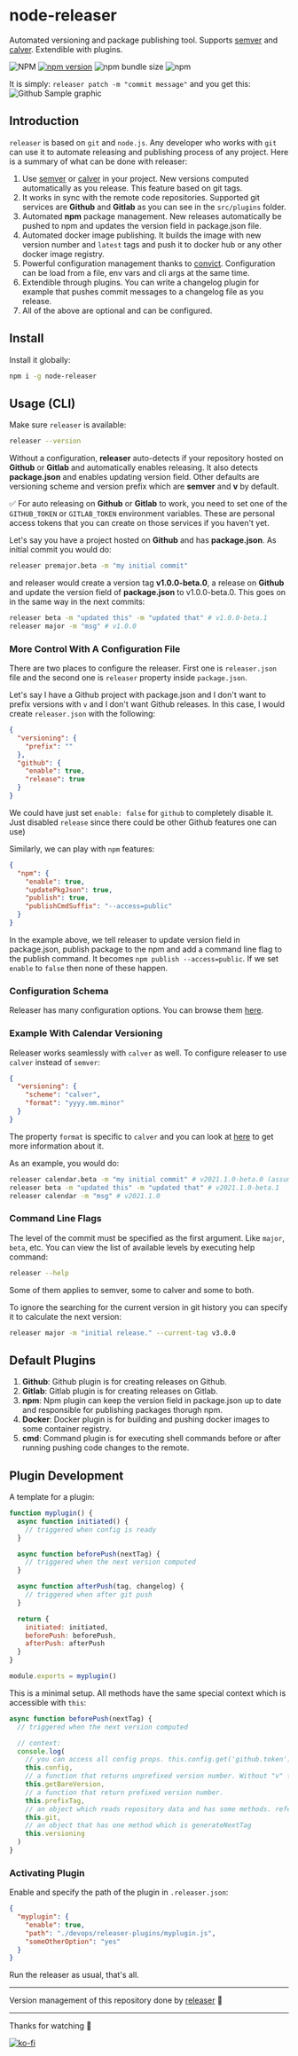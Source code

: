 # node-releaser
Automated versioning and package publishing tool. Supports [semver](https://semver.org) and [calver](https://calver.org). Extendible with plugins.

![NPM](https://img.shields.io/npm/l/node-releaser)
[![npm version](https://badge.fury.io/js/node-releaser.svg)](https://badge.fury.io/js/node-releaser)
![npm bundle size](https://img.shields.io/bundlephobia/min/node-releaser)
![npm](https://img.shields.io/npm/dy/node-releaser)

It is simply: `releaser patch -m "commit message"` and you get this: ![](github-sample.png "Github Sample graphic")

## Introduction
`releaser` is based on `git` and `node.js`. Any developer who works with `git` can use it to automate releasing and publishing process of any project. Here is a summary of what can be done with releaser:
1. Use [semver](https://github.com/npm/node-semver) or [calver](https://github.com/muratgozel/node-calver) in your project. New versions computed automatically as you release. This feature based on git tags.
2. It works in sync with the remote code repositories. Supported git services are **Github** and **Gitlab** as you can see in the `src/plugins` folder.
3. Automated **npm** package management. New releases automatically be pushed to npm and updates the version field in package.json file.
4. Automated docker image publishing. It builds the image with new version number and `latest` tags and push it to docker hub or any other docker image registry.
5. Powerful configuration management thanks to [convict](https://github.com/mozilla/node-convict/tree/master/packages/convict). Configuration can be load from a file, env vars and cli args at the same time.
6. Extendible through plugins. You can write a changelog plugin for example that pushes commit messages to a changelog file as you release.
7. All of the above are optional and can be configured.

## Install
Install it globally:
```sh
npm i -g node-releaser
```

## Usage (CLI)
Make sure `releaser` is available:
```sh
releaser --version
```

Without a configuration, **releaser** auto-detects if your repository hosted on **Github** or **Gitlab** and automatically enables releasing. It also detects **package.json** and enables updating version field. Other defaults are versioning scheme and version prefix which are **semver** and **v** by default.

✅ For auto releasing on **Github** or **Gitlab** to work, you need to set one of the `GITHUB_TOKEN` or `GITLAB_TOKEN` environment variables. These are personal access tokens that you can create on those services if you haven't yet.

Let's say you have a project hosted on **Github** and has **package.json**. As initial commit you would do:
```sh
releaser premajor.beta -m "my initial commit"
```
and releaser would create a version tag **v1.0.0-beta.0**, a release on **Github** and update the version field of **package.json** to v1.0.0-beta.0. This goes on in the same way in the next commits:
```sh
releaser beta -m "updated this" -m "updated that" # v1.0.0-beta.1
releaser major -m "msg" # v1.0.0
```

### More Control With A Configuration File
There are two places to configure the releaser. First one is `releaser.json` file and the second one is `releaser` property inside `package.json`.

Let's say I have a Github project with package.json and I don't want to prefix versions with `v` and I don't want Github releases. In this case, I would create `releaser.json` with the following:

```json
{
  "versioning": {
    "prefix": ""
  },
  "github": {
    "enable": true,
    "release": true
  }
}
```

We could have just set `enable: false` for `github` to completely disable it. Just disabled `release` since there could be other Github features one can use)

Similarly, we can play with `npm` features:

```json
{
  "npm": {
    "enable": true,
    "updatePkgJson": true,
    "publish": true,
    "publishCmdSuffix": "--access=public"
  }
}
```

In the example above, we tell releaser to update version field in package.json, publish package to the npm and add a command line flag to the publish command. It becomes `npm publish --access=public`. If we set `enable` to `false` then none of these happen.

### Configuration Schema
Releaser has many configuration options. You can browse them [here](src/config/schema.js).

### Example With Calendar Versioning
Releaser works seamlessly with `calver` as well. To configure releaser to use `calver` instead of `semver`:
```json
{
  "versioning": {
    "scheme": "calver",
    "format": "yyyy.mm.minor"
  }
}
```
The property `format` is specific to `calver` and you can look at [here](https://github.com/muratgozel/node-calver) to get more information about it.

As an example, you would do:
```sh
releaser calendar.beta -m "my initial commit" # v2021.1.0-beta.0 (assuming current date is 2021.1)
releaser beta -m "updated this" -m "updated that" # v2021.1.0-beta.1
releaser calendar -m "msg" # v2021.1.0
```

### Command Line Flags
The level of the commit must be specified as the first argument. Like `major`, `beta`, etc. You can view the list of available levels by executing help command:
```sh
releaser --help
```
Some of them applies to semver, some to calver and some to both.

To ignore the searching for the current version in git history you can specify it to calculate the next version:
```sh
releaser major -m "initial release." --current-tag v3.0.0
```

## Default Plugins
1. **Github**: Github plugin is for creating releases on Github.
2. **Gitlab**: Gitlab plugin is for creating releases on Gitlab.
3. **npm**: Npm plugin can keep the version field in package.json up to date and responsible for publishing packages thorugh npm.
4. **Docker**: Docker plugin is for building and pushing docker images to some container registry.
5. **cmd**: Command plugin is for executing shell commands before or after running pushing code changes to the remote.

## Plugin Development
A template for a plugin:
```js
function myplugin() {
  async function initiated() {
    // triggered when config is ready
  }

  async function beforePush(nextTag) {
    // triggered when the next version computed
  }

  async function afterPush(tag, changelog) {
    // triggered when after git push
  }

  return {
    initiated: initiated,
    beforePush: beforePush,
    afterPush: afterPush
  }
}

module.exports = myplugin()
```
This is a minimal setup. All methods have the same special context which is accessible with `this`:
```js
async function beforePush(nextTag) {
  // triggered when the next version computed

  // context:
  console.log(
    // you can access all config props. this.config.get('github.token') for example
    this.config,
    // a function that returns unprefixed version number. Without "v" for example.
    this.getBareVersion,
    // a function that return prefixed version number.
    this.prefixTag,
    // an object which reads repository data and has some methods. refer to src/modules/git
    this.git,
    // an object that has one method which is generateNextTag
    this.versioning
  )
}
```

### Activating Plugin
Enable and specify the path of the plugin in `.releaser.json`:
```json
{
  "myplugin": {
    "enable": true,
    "path": "./devops/releaser-plugins/myplugin.js",
    "someOtherOption": "yes"
  }
}
```
Run the releaser as usual, that's all.

---

Version management of this repository done by [releaser](https://github.com/muratgozel/node-releaser) 🚀

---

Thanks for watching 🐬

[![ko-fi](https://www.ko-fi.com/img/githubbutton_sm.svg)](https://ko-fi.com/F1F1RFO7)
